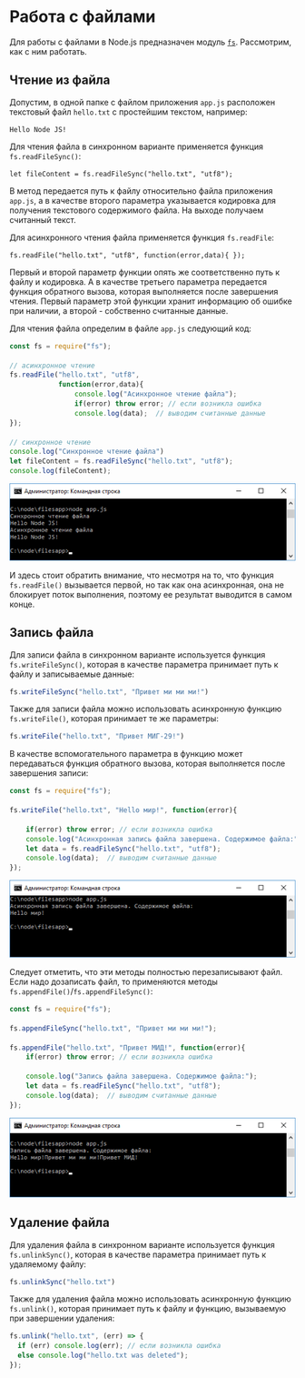 # Работа с файлами

Для работы с файлами в Node.js предназначен модуль [`fs`](https://nodejs.org/api/fs.html). Рассмотрим, как с ним работать.

## Чтение из файла

Допустим, в одной папке с файлом приложения `app.js` расположен текстовый файл `hello.txt` с простейшим текстом, например:

```
Hello Node JS!
```

Для чтения файла в синхронном варианте применяется функция `fs.readFileSync()`:

```
let fileContent = fs.readFileSync("hello.txt", "utf8");
```

В метод передается путь к файлу относительно файла приложения `app.js`, а в качестве второго параметра указывается кодировка для получения текстового содержимого файла. На выходе получаем считанный текст.

Для асинхронного чтения файла применяется функция `fs.readFile`:

```
fs.readFile("hello.txt", "utf8", function(error,data){ });
```

Первый и второй параметр функции опять же соответственно путь к файлу и кодировка. А в качестве третьего параметра передается функция обратного вызова, которая выполняется после завершения чтения. Первый параметр этой функции хранит информацию об ошибке при наличии, а второй - собственно считанные данные.

Для чтения файла определим в файле `app.js` следующий код:

```js
const fs = require("fs");
 
// асинхронное чтение
fs.readFile("hello.txt", "utf8", 
            function(error,data){
                console.log("Асинхронное чтение файла");
                if(error) throw error; // если возникла ошибка
                console.log(data);  // выводим считанные данные
});
 
// синхронное чтение
console.log("Синхронное чтение файла")
let fileContent = fs.readFileSync("hello.txt", "utf8");
console.log(fileContent);
```

![2.17.png](2.17.png)

И здесь стоит обратить внимание, что несмотря на то, что функция `fs.readFile()` вызывается первой, но так как она асинхронная, она не блокирует поток выполнения, поэтому ее результат выводится в самом конце.

## Запись файла

Для записи файла в синхронном варианте используется функция `fs.writeFileSync()`, которая в качестве параметра принимает путь к файлу и записываемые данные:

```js
fs.writeFileSync("hello.txt", "Привет ми ми ми!")
```

Также для записи файла можно использовать асинхронную функцию `fs.writeFile()`, которая принимает те же параметры:

```js
fs.writeFile("hello.txt", "Привет МИГ-29!")
```

В качестве вспомогательного параметра в функцию может передаваться функция обратного вызова, которая выполняется после завершения записи:

```js
const fs = require("fs");
 
fs.writeFile("hello.txt", "Hello мир!", function(error){
 
    if(error) throw error; // если возникла ошибка
    console.log("Асинхронная запись файла завершена. Содержимое файла:");
    let data = fs.readFileSync("hello.txt", "utf8");
    console.log(data);  // выводим считанные данные
});
```

![2.18.png](2.18.png)

Следует отметить, что эти методы полностью перезаписывают файл. Если надо дозаписать файл, то применяются методы `fs.appendFile()`/`fs.appendFileSync()`:

```js
const fs = require("fs");
 
fs.appendFileSync("hello.txt", "Привет ми ми ми!");
 
fs.appendFile("hello.txt", "Привет МИД!", function(error){
    if(error) throw error; // если возникла ошибка
                 
    console.log("Запись файла завершена. Содержимое файла:");
    let data = fs.readFileSync("hello.txt", "utf8");
    console.log(data);  // выводим считанные данные
});
```

![2.19.png](2.19.png)

## Удаление файла

Для удаления файла в синхронном варианте используется функция `fs.unlinkSync()`, которая в качестве параметра принимает путь к удаляемому файлу:

```js
fs.unlinkSync("hello.txt")
```

Также для удаления файла можно использовать асинхронную функцию `fs.unlink()`, которая принимает путь к файлу и функцию, вызываемую при завершении удаления:

```js
fs.unlink("hello.txt", (err) => {
  if (err) console.log(err); // если возникла ошибка    
  else console.log("hello.txt was deleted");
});
```